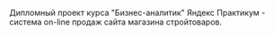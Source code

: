 Дипломный проект курса "Бизнес-аналитик" Яндекс Практикум - система on-line продаж сайта магазина стройтоваров.
